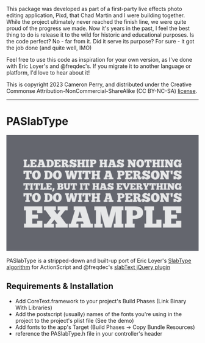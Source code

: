 This package was developed as part of a first-party live effects photo editing application, Pixd, that Chad Martin and I were building together. While the project ultimately never reached the finish line, we were quite proud of the progress we made. Now it's years in the past, I feel the best thing to do is release it to the wild for historic and educational purposes. Is the code perfect? No - far from it. Did it serve its purpose? For sure - it got the job done (and quite well, IMO)

Feel free to use this code as inspiration for your own version, as I've done with Eric Loyer's and @freqdec's. If you migrate it to another language or platform, I'd love to hear about it!

This is copyright 2023 Cameron Perry, and distributed under the Creative Commonse Attribution-NonCommercial-ShareAlike (CC BY-NC-SA) [license](https://creativecommons.org/licenses/by-nc-sa/4.0/legalcode).

---
# PASlabType

![Slab Type sample image](docs/sample.png)

PASlabType is a stripped-down and built-up port of Eric Loyer's [SlabType algorithm][1] for ActionScript and @freqdec's [slabText jQuery plugin][2]

## Requirements & Installation
+ Add CoreText.framework to your project's Build Phases (Link Binary With Libraries)
+ Add the postscript (usually) names of the fonts you're using in the project to the project's plist file (See the demo)
+ Add fonts to the app's Target (Build Phases -> Copy Bundle Resources)
+ reference the PASlabType.h file in your controller's header

[1]: http://erikloyer.com/index.php/blog/the_slabtype_algorithm_part_1_background/
[2]: https://github.com/freqdec/slabText
